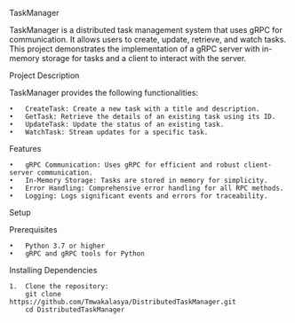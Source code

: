 TaskManager

TaskManager is a distributed task management system that uses gRPC for communication. It allows users to create, update, retrieve, and watch tasks. This project demonstrates the implementation of a gRPC server with in-memory storage for tasks and a client to interact with the server.

Project Description

TaskManager provides the following functionalities:

	•	CreateTask: Create a new task with a title and description.
	•	GetTask: Retrieve the details of an existing task using its ID.
	•	UpdateTask: Update the status of an existing task.
	•	WatchTask: Stream updates for a specific task.

Features

	•	gRPC Communication: Uses gRPC for efficient and robust client-server communication.
	•	In-Memory Storage: Tasks are stored in memory for simplicity.
	•	Error Handling: Comprehensive error handling for all RPC methods.
	•	Logging: Logs significant events and errors for traceability.

Setup

Prerequisites

	•	Python 3.7 or higher
	•	gRPC and gRPC tools for Python
Installing Dependencies

	1.	Clone the repository:
 		git clone https://github.com/Tmwakalasya/DistributedTaskManager.git
		cd DistributedTaskManager
